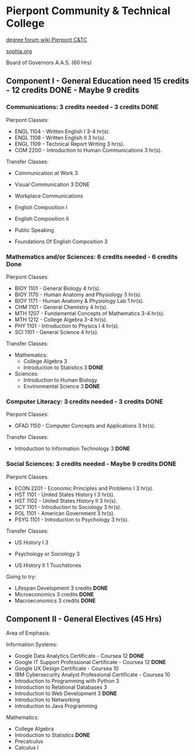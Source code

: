 # Pierpont Community & Technical College

[degree forum wiki Pierpont C&TC](https://degreeforum.miraheze.org/wiki/Pierpont_C%26TC)

[sophia.org](./sophiaorg.md)

Board of Governors A.A.S. (60 Hrs)

## Component I - General Education need 15 credits - 12 credits DONE - Maybe 9 credits

### Communications: 3 credits needed - 3 credits DONE

Pierpont Classes:

* ENGL 1104 - Written English I 3-4 hr(s).
* ENGL 1108 - Written English II 3 hr(s).
* ENGL 1109 - Technical Report Writing 3 hr(s).
* COM 2200 - Introduction to Human Communications 3 hr(s).

Transfer Classes:

* Communication at Work 3
* Visual Communication 3 DONE

* Workplace Communications
* English Composition I
* English Composition II
* Public Speaking

* Foundations Of English Composition 3

### Mathematics and/or Sciences: 6 credits needed - 6 credits Done

Pierpont Classes:

* BIOY 1101 - General Biology 4 hr(s).
* BIOY 1170 - Human Anatomy and Physiology 3 hr(s).
* BIOY 1171 - Human Anatomy & Physiology Lab 1 hr(s).
* CHM 1101 - General Chemistry 4 hr(s).
* MTH 1207 - Fundamental Concepts of Mathematics 3-4 hr(s).
* MTH 1212 - College Algebra 3-4 hr(s).
* PHY 1101 - Introduction to Physics I 4 hr(s).
* SCI 1101 - General Science 4 hr(s).

Transfer Classes:

* Mathematics:
  * College Algebra 3
  * Introduction to Statistics 3 **DONE**
* Sciences:
  * Introduction to Human Biology
  * Environmental Science 3 **DONE**

### Computer Literacy: 3 credits needed - 3 credits DONE

Pierpont Classes:

* OFAD 1150 - Computer Concepts and Applications 3 hr(s).

Transfer Classes:

* Introduction to Information Technology 3 **DONE**

### Social Sciences: 3 credits needed - Maybe 9 credits DONE

Pierpont Classes:

* ECON 2201 - Economic Principles and Problems I 3 hr(s).
* HST 1101 - United States History I 3 hr(s).
* HST 1102 - United States History II 3 hr(s).
* SCY 1101 - Introduction to Sociology 3 hr(s).
* POL 1101 - American Government 3 hr(s).
* PSYG 1101 - Introduction to Psychology 3 hr(s).

Transfer Classes:

* US History I 3
* Psychology or Sociology 3

* US History II
  1 Touchstones

Going to try:

* Lifespan Development 3 credits **DONE**
* Microeconomics 3 credits **DONE**
* Macroeconomics 3 credits **DONE**

## Component II - General Electives (45 Hrs)

Area of Emphasis:

Information Systems:

* Google Data Analytics Certificate - Coursea 12 **DONE**
* Google IT Support Professional Certificate - Coursea 12 **DONE**
* Google UX Design Certificate - Coursea 10
* IBM Cybersecurity Analyst Professional Certificate - Coursea 10
* Introduction to Programming with Python 3
* Introduction to Relational Databases 3
* Introduction to Web Development 3 **DONE**
* Introduction to Networking
* Introduction to Java Programming

Mathematics:

* College Algebra
* Introduction to Statistics **DONE**
* Precalculus
* Calculus I
